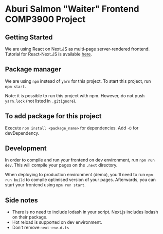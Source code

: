 # Aburi Salmon "Waiter" Frontend COMP3900 Project

## Getting Started

We are using React on Next.JS as multi-page server-rendered frontend. Tutorial for React-Next.JS is available [here](https://nextjs.org/learn/basics/getting-started).

## Package manager

We are using `npm` instead of `yarn` for this project. To start this project, run `npm start`.

Note: it is possible to run this project with npm. However, do not push `yarn.lock` (not listed in `.gitignore`).

## To add package for this project

Execute `npm install <package_name>` for dependencies. Add `-D` for devDependency.

## Development

In order to compile and run your frontend on dev environment, run `npm run dev`. This will compile your pages on the `.next` directory.

When deploying to production environment (demo), you'll need to run `npm run build` to compile optimised version of your pages. Afterwards, you can start your frontend using `npm run start`.

## Side notes

- There is no need to include lodash in your script. Next.js includes lodash on their package.
- Hot reload is supported on dev environment.
- Don't remove `next-env.d.ts`
